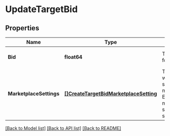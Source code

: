 # UpdateTargetBid

## Properties
Name | Type | Description | Notes
------------ | ------------- | ------------- | -------------
**Bid** | **float64** | The maximum bid for a target. | [optional] [default to null]
**MarketplaceSettings** | [**[]CreateTargetBidMarketplaceSetting**](CreateTargetBidMarketplaceSetting.md) | The bid associated with the target at specified marketplace level. Either one of bid or marketplaceSettings should always be specified | [optional] [default to null]

[[Back to Model list]](../README.md#documentation-for-models) [[Back to API list]](../README.md#documentation-for-api-endpoints) [[Back to README]](../README.md)


